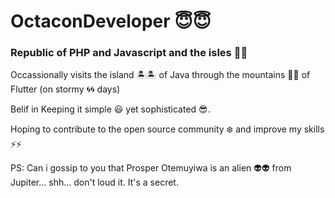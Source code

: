 # OctaconDeveloper :innocent::innocent:


### Republic of PHP and Javascript and the isles :trident::trident:

Occassionally visits the island :desert_island::desert_island: of Java through the mountains :mountain_railway::mountain_railway: of Flutter (on stormy :cyclone::cyclone: days)

Belif in Keeping it simple :smiley: yet sophisticated :sunglasses:.

 Hoping to contribute to the open source community :snowflake:  and improve my skills :zap::zap:
 
PS: Can i gossip to you that Prosper Otemuyiwa is an alien :alien::alien: from Jupiter... shh... don't loud it. It's a secret.

